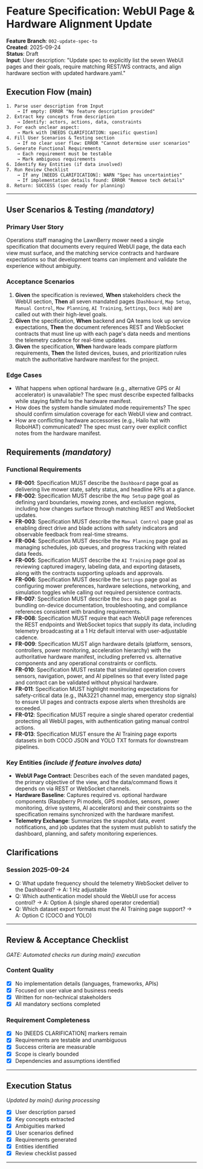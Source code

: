 # Feature Specification: WebUI Page & Hardware Alignment Update

**Feature Branch**: `002-update-spec-to`  
**Created**: 2025-09-24  
**Status**: Draft  
**Input**: User description: "Update spec to explicitly list the seven WebUI pages and their goals, require matching REST/WS contracts, and align hardware section with updated hardware.yaml."

## Execution Flow (main)
```
1. Parse user description from Input
	→ If empty: ERROR "No feature description provided"
2. Extract key concepts from description
	→ Identify: actors, actions, data, constraints
3. For each unclear aspect:
	→ Mark with [NEEDS CLARIFICATION: specific question]
4. Fill User Scenarios & Testing section
	→ If no clear user flow: ERROR "Cannot determine user scenarios"
5. Generate Functional Requirements
	→ Each requirement must be testable
	→ Mark ambiguous requirements
6. Identify Key Entities (if data involved)
7. Run Review Checklist
	→ If any [NEEDS CLARIFICATION]: WARN "Spec has uncertainties"
	→ If implementation details found: ERROR "Remove tech details"
8. Return: SUCCESS (spec ready for planning)
```

---

## User Scenarios & Testing *(mandatory)*

### Primary User Story
Operations staff managing the LawnBerry mower need a single specification that documents every required WebUI page, the data each view must surface, and the matching service contracts and hardware expectations so that development teams can implement and validate the experience without ambiguity.

### Acceptance Scenarios
1. **Given** the specification is reviewed, **When** stakeholders check the WebUI section, **Then** all seven mandated pages (`Dashboard`, `Map Setup`, `Manual Control`, `Mow Planning`, `AI Training`, `Settings`, `Docs Hub`) are called out with their high-level goals.
2. **Given** the specification, **When** backend and QA teams look up service expectations, **Then** the document references REST and WebSocket contracts that must line up with each page's data needs and mentions the telemetry cadence for real-time updates.
3. **Given** the specification, **When** hardware leads compare platform requirements, **Then** the listed devices, buses, and prioritization rules match the authoritative hardware manifest for the project.

### Edge Cases
- What happens when optional hardware (e.g., alternative GPS or AI accelerator) is unavailable? The spec must describe expected fallbacks while staying faithful to the hardware manifest.
- How does the system handle simulated mode requirements? The spec should confirm simulation coverage for each WebUI view and contract.
- How are conflicting hardware accessories (e.g., Hailo hat with RoboHAT) communicated? The spec must carry over explicit conflict notes from the hardware manifest.

## Requirements *(mandatory)*

### Functional Requirements
- **FR-001**: Specification MUST describe the `Dashboard` page goal as delivering live mower state, safety status, and headline KPIs at a glance.
- **FR-002**: Specification MUST describe the `Map Setup` page goal as defining yard boundaries, mowing zones, and exclusion regions, including how changes surface through matching REST and WebSocket updates.
- **FR-003**: Specification MUST describe the `Manual Control` page goal as enabling direct drive and blade actions with safety indicators and observable feedback from real-time streams.
- **FR-004**: Specification MUST describe the `Mow Planning` page goal as managing schedules, job queues, and progress tracking with related data feeds.
- **FR-005**: Specification MUST describe the `AI Training` page goal as reviewing captured imagery, labeling data, and exporting datasets, along with the contracts supporting uploads and approvals.
- **FR-006**: Specification MUST describe the `Settings` page goal as configuring mower preferences, hardware selections, networking, and simulation toggles while calling out required persistence contracts.
- **FR-007**: Specification MUST describe the `Docs Hub` page goal as bundling on-device documentation, troubleshooting, and compliance references consistent with branding requirements.
- **FR-008**: Specification MUST require that each WebUI page references the REST endpoints and WebSocket topics that supply its data, including telemetry broadcasting at a 1 Hz default interval with user-adjustable cadence.
- **FR-009**: Specification MUST align hardware details (platform, sensors, controllers, power monitoring, acceleration hierarchy) with the authoritative hardware manifest, including preferred vs. alternative components and any operational constraints or conflicts.
- **FR-010**: Specification MUST restate that simulated operation covers sensors, navigation, power, and AI pipelines so that every listed page and contract can be validated without physical hardware.
- **FR-011**: Specification MUST highlight monitoring expectations for safety-critical data (e.g., INA3221 channel map, emergency stop signals) to ensure UI pages and contracts expose alerts when thresholds are exceeded.
- **FR-012**: Specification MUST require a single shared operator credential protecting all WebUI pages, with authentication gating manual control actions.
- **FR-013**: Specification MUST ensure the AI Training page exports datasets in both COCO JSON and YOLO TXT formats for downstream pipelines.

### Key Entities *(include if feature involves data)*
- **WebUI Page Contract**: Describes each of the seven mandated pages, the primary objective of the view, and the data/command flows it depends on via REST or WebSocket channels.
- **Hardware Baseline**: Captures required vs. optional hardware components (Raspberry Pi models, GPS modules, sensors, power monitoring, drive systems, AI accelerators) and their constraints so the specification remains synchronized with the hardware manifest.
- **Telemetry Exchange**: Summarizes the snapshot data, event notifications, and job updates that the system must publish to satisfy the dashboard, planning, and safety monitoring experiences.

## Clarifications

### Session 2025-09-24
- Q: What update frequency should the telemetry WebSocket deliver to the Dashboard? → A: 1 Hz adjustable
- Q: Which authentication model should the WebUI use for access control? → A: Option A (single shared operator credential)
- Q: Which dataset export formats must the AI Training page support? → A: Option C (COCO and YOLO)

---

## Review & Acceptance Checklist
*GATE: Automated checks run during main() execution*

### Content Quality
- [x] No implementation details (languages, frameworks, APIs)
- [x] Focused on user value and business needs
- [x] Written for non-technical stakeholders
- [x] All mandatory sections completed

### Requirement Completeness
- [x] No [NEEDS CLARIFICATION] markers remain
- [x] Requirements are testable and unambiguous  
- [x] Success criteria are measurable
- [x] Scope is clearly bounded
- [x] Dependencies and assumptions identified

---

## Execution Status
*Updated by main() during processing*

- [x] User description parsed
- [x] Key concepts extracted
- [x] Ambiguities marked
- [x] User scenarios defined
- [x] Requirements generated
- [x] Entities identified
- [x] Review checklist passed

---
